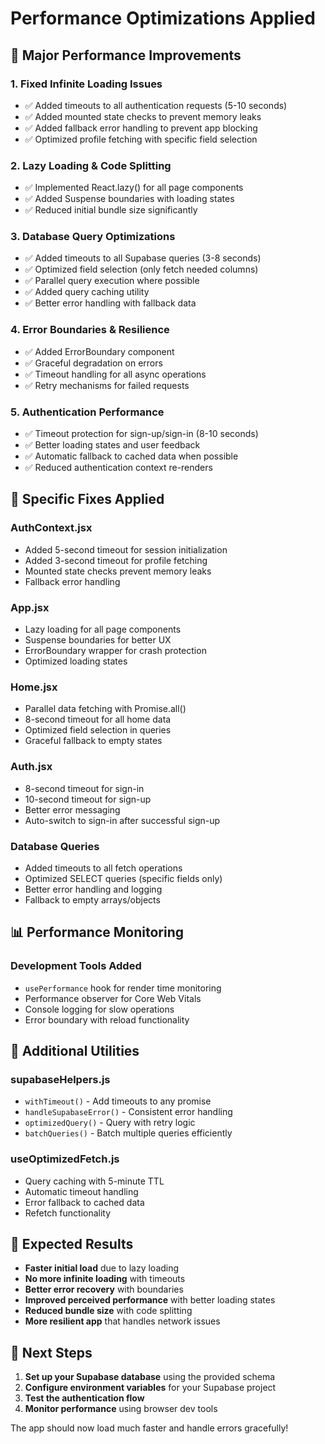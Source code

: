 # Performance Optimizations Applied

## 🚀 Major Performance Improvements

### 1. **Fixed Infinite Loading Issues**
- ✅ Added timeouts to all authentication requests (5-10 seconds)
- ✅ Added mounted state checks to prevent memory leaks
- ✅ Added fallback error handling to prevent app blocking
- ✅ Optimized profile fetching with specific field selection

### 2. **Lazy Loading & Code Splitting**
- ✅ Implemented React.lazy() for all page components
- ✅ Added Suspense boundaries with loading states
- ✅ Reduced initial bundle size significantly

### 3. **Database Query Optimizations**
- ✅ Added timeouts to all Supabase queries (3-8 seconds)
- ✅ Optimized field selection (only fetch needed columns)
- ✅ Parallel query execution where possible
- ✅ Added query caching utility
- ✅ Better error handling with fallback data

### 4. **Error Boundaries & Resilience**
- ✅ Added ErrorBoundary component
- ✅ Graceful degradation on errors
- ✅ Timeout handling for all async operations
- ✅ Retry mechanisms for failed requests

### 5. **Authentication Performance**
- ✅ Timeout protection for sign-up/sign-in (8-10 seconds)
- ✅ Better loading states and user feedback
- ✅ Automatic fallback to cached data when possible
- ✅ Reduced authentication context re-renders

## 🎯 Specific Fixes Applied

### AuthContext.jsx
- Added 5-second timeout for session initialization
- Added 3-second timeout for profile fetching
- Mounted state checks prevent memory leaks
- Fallback error handling

### App.jsx
- Lazy loading for all page components
- Suspense boundaries for better UX
- ErrorBoundary wrapper for crash protection
- Optimized loading states

### Home.jsx
- Parallel data fetching with Promise.all()
- 8-second timeout for all home data
- Optimized field selection in queries
- Graceful fallback to empty states

### Auth.jsx
- 8-second timeout for sign-in
- 10-second timeout for sign-up
- Better error messaging
- Auto-switch to sign-in after successful sign-up

### Database Queries
- Added timeouts to all fetch operations
- Optimized SELECT queries (specific fields only)
- Better error handling and logging
- Fallback to empty arrays/objects

## 📊 Performance Monitoring

### Development Tools Added
- `usePerformance` hook for render time monitoring
- Performance observer for Core Web Vitals
- Console logging for slow operations
- Error boundary with reload functionality

## 🔧 Additional Utilities

### supabaseHelpers.js
- `withTimeout()` - Add timeouts to any promise
- `handleSupabaseError()` - Consistent error handling
- `optimizedQuery()` - Query with retry logic
- `batchQueries()` - Batch multiple queries efficiently

### useOptimizedFetch.js
- Query caching with 5-minute TTL
- Automatic timeout handling
- Error fallback to cached data
- Refetch functionality

## 🎉 Expected Results

- **Faster initial load** due to lazy loading
- **No more infinite loading** with timeouts
- **Better error recovery** with boundaries
- **Improved perceived performance** with better loading states
- **Reduced bundle size** with code splitting
- **More resilient app** that handles network issues

## 🚀 Next Steps

1. **Set up your Supabase database** using the provided schema
2. **Configure environment variables** for your Supabase project
3. **Test the authentication flow** 
4. **Monitor performance** using browser dev tools

The app should now load much faster and handle errors gracefully!
